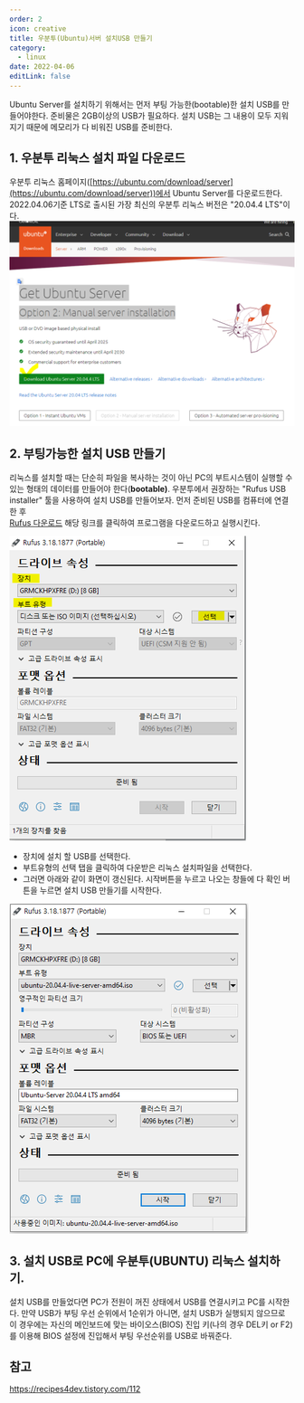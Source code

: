 ```yaml
---
order: 2
icon: creative
title: 우분투(Ubuntu)서버 설치USB 만들기
category:
  - linux
date: 2022-04-06
editLink: false
---
```


Ubuntu Server를 설치하기 위해서는 먼저 부팅 가능한(bootable)한 설치 USB를 만들어야한다. 준비물은 2GB이상의 USB가 필요하다. 설치 USB는 그 내용이 모두 지워지기 때문에 메모리가 다 비워진 USB를 준비한다.

## 1. 우분투 리눅스 설치 파일 다운로드

우분투 리눅스 홈페이지([https://ubuntu.com/download/server](https://ubuntu.com/download/server))에서 Ubuntu Server를 다운로드한다.
2022.04.06기준 LTS로 출시된 가장 최신의 우분투 리눅스 버전은 "20.04.4 LTS"이다.  
![우분투설치파일다운](./img/우분투설치-설치파일다운.png)

## 2. 부팅가능한 설치 USB 만들기

리눅스를 설치할 때는 단순히 파일을 복사하는 것이 아닌 PC의 부트시스템이 실행할 수 있는 형태의 데이터를 만들어야 한다(**bootable)**. 우분투에서 권장하는 "Rufus USB installer" 툴을 사용하여 설치 USB를 만들어보자. 먼저 준비된 USB를 컴퓨터에 연결한 후  
[Rufus 다운로드]("https://rufus.akeo.ie/") 해당 링크를 클릭하여 프로그램을 다운로드하고 실행시킨다.

![refus설정1](./img/우분투설치-refus설정1.png)

- 장치에 설치 할 USB를 선택한다.
- 부트유형의 선택 탭을 클릭하여 다운받은 리눅스 설치파일을 선택한다.
- 그러면 아래와 같이 화면이 갱신된다. 시작버튼을 누르고 나오는 창들에 다 확인 버튼을 누르면 설치 USB 만들기를 시작한다.

![refus설정2](./img/우분투설치-refus설정2.png)

## 3. 설치 USB로 PC에 우분투(UBUNTU) 리눅스 설치하기.

설치 USB를 만들었다면 PC가 전원이 꺼진 상태에서 USB를 연결시키고 PC를 시작한다.
만약 USB가 부팅 우선 순위에서 1순위가 아니면, 설치 USB가 실행되지 않으므로 이 경우에는
자신의 메인보드에 맞는 바이오스(BIOS) 진입 키(나의 경우 DEL키 or F2)를 이용해 BIOS 설정에 진입해서 부팅 우선순위를 USB로 바꿔준다.

## 참고

https://recipes4dev.tistory.com/112
